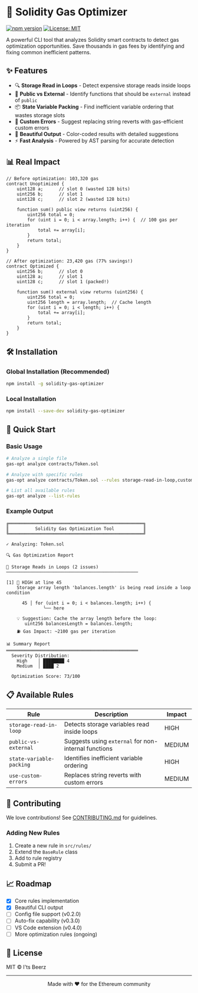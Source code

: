 # 🚀 Solidity Gas Optimizer

[![npm version](https://img.shields.io/npm/v/solidity-gas-optimizer.svg)](https://www.npmjs.com/package/solidity-gas-optimizer)
[![License: MIT](https://img.shields.io/badge/License-MIT-yellow.svg)](https://opensource.org/licenses/MIT)

A powerful CLI tool that analyzes Solidity smart contracts to detect gas optimization opportunities. Save thousands in gas fees by identifying and fixing common inefficient patterns.

## ✨ Features

- 🔍 **Storage Read in Loops** - Detect expensive storage reads inside loops
- 🔐 **Public vs External** - Identify functions that should be `external` instead of `public`
- 📦 **State Variable Packing** - Find inefficient variable ordering that wastes storage slots
- 🚨 **Custom Errors** - Suggest replacing string reverts with gas-efficient custom errors
- 🎨 **Beautiful Output** - Color-coded results with detailed suggestions
- ⚡ **Fast Analysis** - Powered by AST parsing for accurate detection

## 📊 Real Impact

```solidity
// Before optimization: 103,320 gas
contract Unoptimized {
    uint128 a;      // slot 0 (wasted 128 bits)
    uint256 b;      // slot 1
    uint128 c;      // slot 2 (wasted 128 bits)
    
    function sum() public view returns (uint256) {
        uint256 total = 0;
        for (uint i = 0; i < array.length; i++) {  // 100 gas per iteration
            total += array[i];
        }
        return total;
    }
}

// After optimization: 23,420 gas (77% savings!)
contract Optimized {
    uint256 b;      // slot 0
    uint128 a;      // slot 1
    uint128 c;      // slot 1 (packed!)
    
    function sum() external view returns (uint256) {
        uint256 total = 0;
        uint256 length = array.length;  // Cache length
        for (uint i = 0; i < length; i++) {
            total += array[i];
        }
        return total;
    }
}
```

## 🛠️ Installation

### Global Installation (Recommended)
```bash
npm install -g solidity-gas-optimizer
```

### Local Installation
```bash
npm install --save-dev solidity-gas-optimizer
```

## 🚀 Quick Start

### Basic Usage
```bash
# Analyze a single file
gas-opt analyze contracts/Token.sol

# Analyze with specific rules
gas-opt analyze contracts/Token.sol --rules storage-read-in-loop,custom-errors

# List all available rules
gas-opt analyze --list-rules
```

### Example Output
```
╔═══════════════════════════════════════════════════╗
║          Solidity Gas Optimization Tool           ║
╚═══════════════════════════════════════════════════╝

✓ Analyzing: Token.sol

🔍 Gas Optimization Report

🔄 Storage Reads in Loops (2 issues)
──────────────────────────────────────────────────

[1] 🔴 HIGH at line 45
    Storage array length 'balances.length' is being read inside a loop condition

      45 │ for (uint i = 0; i < balances.length; i++) {
              ╰── here

    💡 Suggestion: Cache the array length before the loop:
       uint256 balancesLength = balances.length;
    ⛽ Gas Impact: ~2100 gas per iteration

📊 Summary Report
══════════════════════════════════════════════════
  Severity Distribution:
    High    │ ████████ 4
    Medium  │ ████ 2
    
  Optimization Score: 73/100
```

## 📋 Available Rules

| Rule | Description | Impact |
|------|-------------|---------|
| `storage-read-in-loop` | Detects storage variables read inside loops | HIGH |
| `public-vs-external` | Suggests using `external` for non-internal functions | MEDIUM |
| `state-variable-packing` | Identifies inefficient variable ordering | HIGH |
| `use-custom-errors` | Replaces string reverts with custom errors | MEDIUM |

## 🤝 Contributing

We love contributions! See [CONTRIBUTING.md](CONTRIBUTING.md) for guidelines.

### Adding New Rules
1. Create a new rule in `src/rules/`
2. Extend the `BaseRule` class
3. Add to rule registry
4. Submit a PR!

## 📈 Roadmap

- [x] Core rules implementation
- [x] Beautiful CLI output
- [ ] Config file support (v0.2.0)
- [ ] Auto-fix capability (v0.3.0)
- [ ] VS Code extension (v0.4.0)
- [ ] More optimization rules (ongoing)

## 📄 License

MIT © I'ts Beerz

---

<p align="center">
  Made with ❤️ for the Ethereum community
</p>